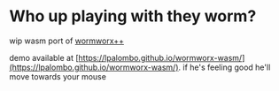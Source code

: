 # Who up playing with they worm?

wip wasm port of [wormworx++](https://github.com/openworm/WormWorx/tree/master/WormWorx%2B%2B)

demo available at [https://lpalombo.github.io/wormworx-wasm/](https://lpalombo.github.io/wormworx-wasm/). if he's feeling good he'll move towards your mouse